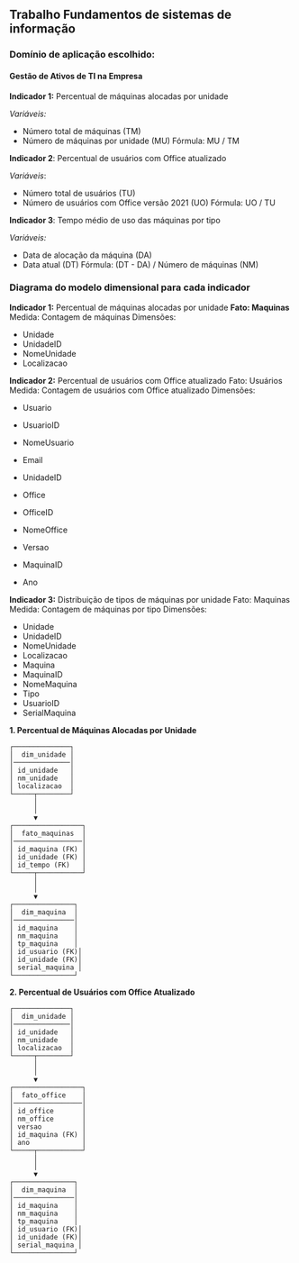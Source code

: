 ## Trabalho Fundamentos de sistemas de informação

### Domínio de aplicação escolhido:     

#### Gestão de Ativos de TI na Empresa

**Indicador 1:** Percentual de máquinas alocadas por unidade

_Variáveis:_

* Número total de máquinas (TM)
* Número de máquinas por unidade (MU)
  Fórmula: MU / TM

**Indicador 2**: Percentual de usuários com Office atualizado

_Variáveis_:

* Número total de usuários (TU)
* Número de usuários com Office versão 2021 (UO)
  Fórmula: UO / TU

**Indicador 3**: Tempo médio de uso das máquinas por tipo

_Variáveis:_

* Data de alocação da máquina (DA)
* Data atual (DT)
  Fórmula: (DT - DA) / Número de máquinas (NM)

### Diagrama do modelo dimensional para cada indicador

**Indicador 1:** Percentual de máquinas alocadas por unidade
**Fato: Maquinas**
Medida: Contagem de máquinas
Dimensões:

* Unidade
* UnidadeID
* NomeUnidade
* Localizacao

**Indicador 2:** Percentual de usuários com Office atualizado
Fato: Usuários
Medida: Contagem de usuários com Office atualizado
Dimensões:

* Usuario

* UsuarioID
* NomeUsuario
* Email
* UnidadeID
* Office
* OfficeID
* NomeOffice
* Versao
* MaquinaID
* Ano

**Indicador 3:** Distribuição de tipos de máquinas por unidade
Fato: Maquinas
Medida: Contagem de máquinas por tipo
Dimensões:

* Unidade
* UnidadeID
* NomeUnidade
* Localizacao
* Maquina
* MaquinaID
* NomeMaquina
* Tipo
* UsuarioID
* SerialMaquina

**1. Percentual de Máquinas Alocadas por Unidade**
```text
┌──────────────┐
│  dim_unidade │
│──────────────│
│ id_unidade   │
│ nm_unidade   │
│ localizacao  │
└─────┬────────┘
      │
      │
      ▼
┌─────────────────┐
│  fato_maquinas  │
│─────────────────│
│ id_maquina (FK) │
│ id_unidade (FK) │
│ id_tempo (FK)   │
└─────┬───────────┘
      │
      │
      ▼
┌───────────────┐
│  dim_maquina  │
│───────────────│
│ id_maquina    │
│ nm_maquina    │
│ tp_maquina    │
│ id_usuario (FK)│
│ id_unidade (FK)│
│ serial_maquina │
└───────────────┘
```
**2. Percentual de Usuários com Office Atualizado**
```text
┌──────────────┐
│  dim_unidade │
│──────────────│
│ id_unidade   │
│ nm_unidade   │
│ localizacao  │
└─────┬────────┘
      │
      │
      ▼
┌─────────────────┐
│  fato_office    │
│─────────────────│
│ id_office       │
│ nm_office       │
│ versao          │
│ id_maquina (FK) │
│ ano             │
└─────┬───────────┘
      │
      │
      ▼
┌───────────────┐
│  dim_maquina  │
│───────────────│
│ id_maquina    │
│ nm_maquina    │
│ tp_maquina    │
│ id_usuario (FK)│
│ id_unidade (FK)│
│ serial_maquina │
└───────────────┘

```


